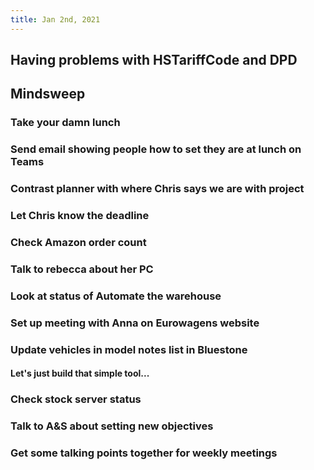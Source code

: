 ```yaml
---
title: Jan 2nd, 2021
---
```


## Having problems with HSTariffCode and DPD
## Mindsweep
### Take your damn lunch
### Send email showing people how to set they are at lunch on Teams
### Contrast planner with where Chris says we are with project
### Let Chris know the deadline
### Check Amazon order count
### Talk to rebecca about her PC
### Look at status of Automate the warehouse
### Set up meeting with Anna on Eurowagens website
### Update vehicles in model notes list in Bluestone
#### Let's just build that simple tool...
### Check stock server status
### Talk to A&S about setting new objectives
### Get some talking points together for weekly meetings
###
